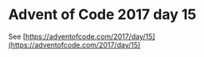 # Advent of Code 2017 day 15

See [https://adventofcode.com/2017/day/15](https://adventofcode.com/2017/day/15)
